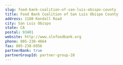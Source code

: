 ```yaml
---
slug: food-bank-coalition-of-san-luis-obispo-county
title: Food Bank Coalition of San Luis Obispo County
address: 1180 Kendall Road
city: San Luis Obispo
state: CA
postal: 93401
website: http://www.slofoodbank.org
phone: 805-238-4664
fax: 805-238-6956
partnerBank: true
partnerGroupId: partner-group-28
---
```

